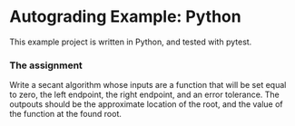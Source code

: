 # Autograding Example: Python
This example project is written in Python, and tested with pytest.

### The assignment
Write a secant algorithm whose inputs are a function that will be set equal to zero, the left endpoint, the right endpoint, and an error tolerance. The outpouts should be the approximate location of the root, and the value of the function at the found root.
